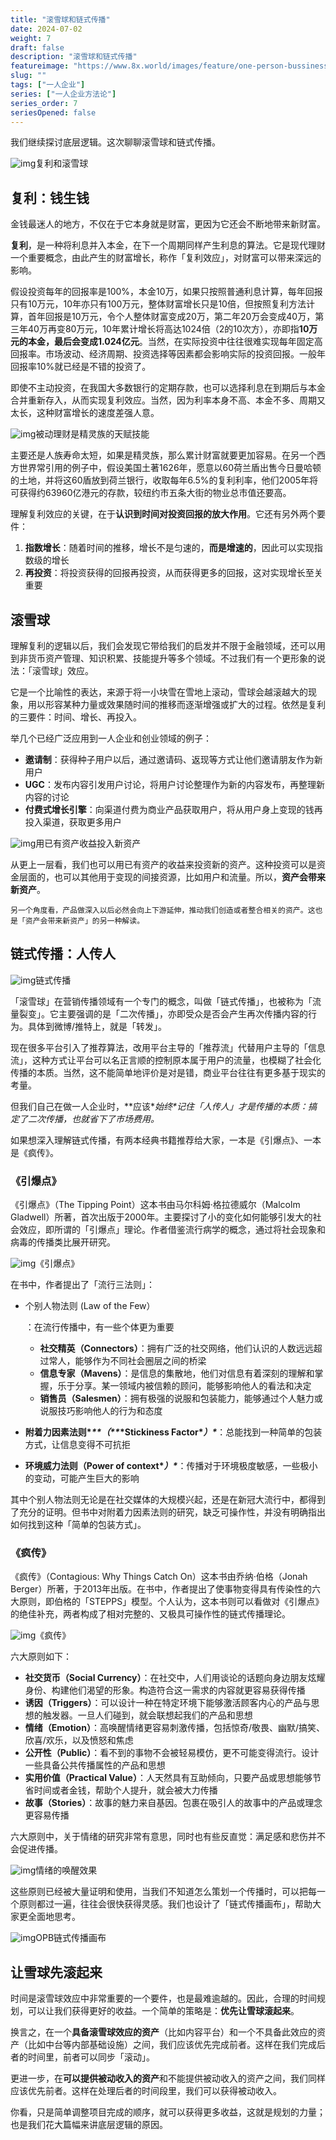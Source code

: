 ```yaml
---
title: "滚雪球和链式传播"
date: 2024-07-02
weight: 7
draft: false
description: "滚雪球和链式传播"
featureimage: "https://www.8x.world/images/feature/one-person-bussiness.jpg"
slug: ""
tags: ["一人企业"]
series: ["一人企业方法论"]
series_order: 7
seriesOpened: false
---
```


我们继续探讨底层逻辑。这次聊聊滚雪球和链式传播。

![img](https://r2.ft07.com/wp-content/uploads/2024/03/image-43-1024x651.png)复利和滚雪球

## 复利：钱生钱

金钱最迷人的地方，不仅在于它本身就是财富，更因为它还会不断地带来新财富。

**复利**，是一种将利息并入本金，在下一个周期同样产生利息的算法。它是现代理财一个重要概念，由此产生的财富增长，称作「复利效应」，对财富可以带来深远的影响。

假设投资每年的回报率是100%，本金10万，如果只按照普通利息计算，每年回报只有10万元，10年亦只有100万元，整体财富增长只是10倍，但按照复利方法计算，首年回报是10万元，令个人整体财富变成20万，第二年20万会变成40万，第三年40万再变80万元，10年累计增长将高达1024倍（2的10次方），亦即指**10万元的本金，最后会变成1.024亿元**。当然，在实际投资中往往很难实现每年固定高回报率。市场波动、经济周期、投资选择等因素都会影响实际的投资回报。一般年回报率10%就已经是不错的投资了。

即使不主动投资，在我国大多数银行的定期存款，也可以选择利息在到期后与本金合并重新存入，从而实现复利效应。当然，因为利率本身不高、本金不多、周期又太长，这种财富增长的速度差强人意。

![img](https://r2.ft07.com/wp-content/uploads/2024/03/image-42-817x1024.png)被动理财是精灵族的天赋技能

主要还是人族寿命太短，如果是精灵族，那么累计财富就要更加容易。在另一个西方世界常引用的例子中，假设美国土著1626年，愿意以60荷兰盾出售今日曼哈顿的土地，并将这60盾放到荷兰银行，收取每年6.5%的复利利率，他们2005年将可获得约63960亿港元的存款，较纽约市五条大街的物业总市值还要高。

理解复利效应的关键，在于**认识到时间对投资回报的放大作用**。它还有另外两个要件：

1. **指数增长**：随着时间的推移，增长不是匀速的，**而是增速的**，因此可以实现指数级的增长
2. **再投资**：将投资获得的回报再投资，从而获得更多的回报，这对实现增长至关重要

## 滚雪球

理解复利的逻辑以后，我们会发现它带给我们的启发并不限于金融领域，还可以用到非货币资产管理、知识积累、技能提升等多个领域。不过我们有一个更形象的说法：「滚雪球」效应。

它是一个比喻性的表达，来源于将一小块雪在雪地上滚动，雪球会越滚越大的现象，用以形容某种力量或效果随时间的推移而逐渐增强或扩大的过程。依然是复利的三要件：时间、增长、再投入。

举几个已经广泛应用到一人企业和创业领域的例子：

- **邀请制**：获得种子用户以后，通过邀请码、返现等方式让他们邀请朋友作为新用户
- **UGC**：发布内容引发用户讨论，将用户讨论整理作为新的内容发布，再整理新内容的讨论
- **付费式增长引擎**：向渠道付费为商业产品获取用户，将从用户身上变现的钱再投入渠道，获取更多用户

![img](https://r2.ft07.com/wp-content/uploads/2024/03/image-44-800x1024.png)用已有资产收益投入新资产

从更上一层看，我们也可以用已有资产的收益来投资新的资产。这种投资可以是资金层面的，也可以其他用于变现的间接资源，比如用户和流量。所以，**资产会带来新资产**。

```
另一个角度看，产品做深入以后必然会向上下游延伸，推动我们创造或者整合相关的资产。这也是「资产会带来新资产」的另一种解读。
```

## 链式传播：人传人

![img](https://r2.ft07.com/wp-content/uploads/2024/03/image-45-1024x894.png)链式传播

「滚雪球」在营销传播领域有一个专门的概念，叫做「链式传播」，也被称为「流量裂变」。它主要强调的是「二次传播」，亦即受众是否会产生再次传播内容的行为。具体到微博/推特上，就是「转发」。

现在很多平台引入了推荐算法，改用平台主导的「推荐流」代替用户主导的「信息流」，这种方式让平台可以名正言顺的控制原本属于用户的流量，也模糊了社会化传播的本质。当然，这不能简单地评价是对是错，商业平台往往有更多基于现实的考量。

但我们自己在做一人企业时，**应该\**始终\**记住「人传人」才是传播的本质：搞定了二次传播，也就省下了市场费用。**

如果想深入理解链式传播，有两本经典书籍推荐给大家，一本是《引爆点》、一本是《疯传》。

### 《引爆点》

《引爆点》（The Tipping Point）这本书由马尔科姆·格拉德威尔（Malcolm Gladwell）所著，首次出版于2000年。主要探讨了小的变化如何能够引发大的社会效应，即所谓的「引爆点」理论。作者借鉴流行病学的概念，通过将社会现象和病毒的传播类比展开研究。

![img](https://r2.ft07.com/wp-content/uploads/2024/03/image-46-722x1024.png)《引爆点》

在书中，作者提出了「流行三法则」：

- 个别人物法则 (Law of the Few）

  ：在流行传播中，有一些个体更为重要

  - **社交精英（Connectors）**：拥有广泛的社交网络，他们认识的人数远远超过常人，能够作为不同社会圈层之间的桥梁
  - **信息专家（Mavens）**：是信息的集散地，他们对信息有着深刻的理解和掌握，乐于分享。某一领域内被信赖的顾问，能够影响他人的看法和决定
  - **销售员（Salesmen）**：拥有极强的说服和包装能力，能够通过个人魅力或说服技巧影响他人的行为和态度

- **附着力因素法则\**\*\*（\*\**\*Stickiness Factor\**）\****：总能找到一种简单的包装方式，让信息变得不可抗拒

- **环境威力法则（Power of context\**）\****：传播对于环境极度敏感，一些极小的变动，可能产生巨大的影响

其中个别人物法则无论是在社交媒体的大规模兴起，还是在新冠大流行中，都得到了充分的证明。但书中对附着力因素法则的研究，缺乏可操作性，并没有明确指出如何找到这种「简单的包装方式」。

### 《疯传》

《疯传》（Contagious: Why Things Catch On）这本书由乔纳·伯格（Jonah Berger）所著，于2013年出版。在书中，作者提出了使事物变得具有传染性的六大原则，即伯格的「STEPPS」模型。个人认为，这本书则可以看做对《引爆点》的绝佳补充，两者构成了相对完整的、又极具可操作性的链式传播理论。

![img](https://r2.ft07.com/wp-content/uploads/2024/03/image-47-712x1024.png)《疯传》

六大原则如下：

- **社交货币（Social Currency）**：在社交中，人们用谈论的话题向身边朋友炫耀身份、构建他们渴望的形象。构造符合这一需求的内容就更容易获得传播
- **诱因（Triggers）**：可以设计一种在特定环境下能够激活顾客内心的产品与思想的触发器。一旦人们碰到，就会联想起我们的产品和思想
- **情绪（Emotion）**：高唤醒情绪更容易刺激传播，包括惊奇/敬畏、幽默/搞笑、欣喜/欢乐，以及愤怒和焦虑
- **公开性（Public）**：看不到的事物不会被轻易模仿，更不可能变得流行。设计一些具备公共传播属性的产品和思想
- **实用价值（Practical Value）**：人天然具有互助倾向，只要产品或思想能够节省时间或者金钱，帮助个人提升，就会被大力传播
- **故事（Stories）**：故事的魅力来自基因。包裹在吸引人的故事中的产品或理念更容易传播

六大原则中，关于情绪的研究非常有意思，同时也有些反直觉：满足感和悲伤并不会促进传播。

![img](https://r2.ft07.com/wp-content/uploads/2024/03/image-48-1024x227.png)情绪的唤醒效果

这些原则已经被大量证明和使用，当我们不知道怎么策划一个传播时，可以把每一个原则都过一遍，往往会很快获得灵感。我们也设计了「链式传播画布」，帮助大家更全面地思考。



![img](https://r2.ft07.com/wp-content/uploads/2024/03/opb-chain-propagation-1024x573.png)OPB链式传播画布



## 让雪球先滚起来

时间是滚雪球效应中非常重要的一个要件，也是最难逾越的。因此，合理的时间规划，可以让我们获得更好的收益。一个简单的策略是：**优先让雪球滚起来**。

换言之，在一个**具备滚雪球效应的资产**（比如内容平台）和一个不具备此效应的资产（比如中台等内部基础设施）之间，我们应该优先完成前者。这样在我们完成后者的时间里，前者可以同步「滚动」。

更进一步，在**可以提供被动收入的资产**和不能提供被动收入的资产之间，我们同样应该优先前者。这样在处理后者的时间段里，我们可以获得被动收入。

你看，只是简单调整项目完成的顺序，就可以获得更多收益，这就是规划的力量；也是我们花大篇幅来讲底层逻辑的原因。